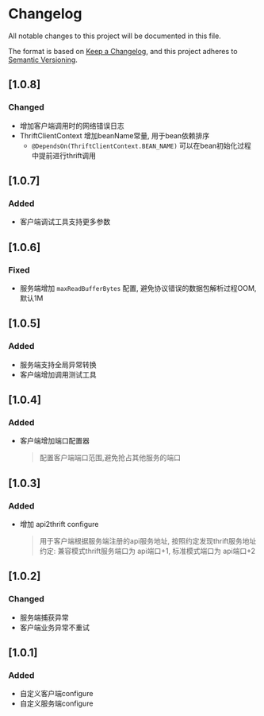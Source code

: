# Changelog

All notable changes to this project will be documented in this file.

The format is based on [Keep a Changelog](https://keepachangelog.com/en/1.0.0/), and this project adheres
to [Semantic Versioning](https://semver.org/spec/v2.0.0.html).

## [1.0.8]

### Changed

- 增加客户端调用时的网络错误日志
- ThriftClientContext 增加beanName常量, 用于bean依赖排序
    - `@DependsOn(ThriftClientContext.BEAN_NAME)` 可以在bean初始化过程中提前进行thrift调用

## [1.0.7]

### Added

- 客户端调试工具支持更多参数

## [1.0.6]

### Fixed

- 服务端增加 `maxReadBufferBytes` 配置, 避免协议错误的数据包解析过程OOM, 默认1M

## [1.0.5]

### Added

- 服务端支持全局异常转换
- 客户端增加调用测试工具

## [1.0.4]

### Added

- 客户端增加端口配置器
  > 配置客户端端口范围,避免抢占其他服务的端口

## [1.0.3]

### Added

- 增加 api2thrift configure
  > 用于客户端根据服务端注册的api服务地址, 按照约定发现thrift服务地址
  > 约定: 兼容模式thrift服务端口为 api端口+1, 标准模式端口为 api端口+2

## [1.0.2]

### Changed

- 服务端捕获异常
- 客户端业务异常不重试

## [1.0.1]

### Added

- 自定义客户端configure
- 自定义服务端configure
